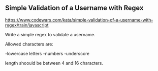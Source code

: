 ## Simple Validation of a Username with Regex

https://www.codewars.com/kata/simple-validation-of-a-username-with-regex/train/javascript

Write a simple regex to validate a username.

Allowed characters are:

-lowercase letters -numbers -underscore

length shoould be between 4 and 16 characters.

